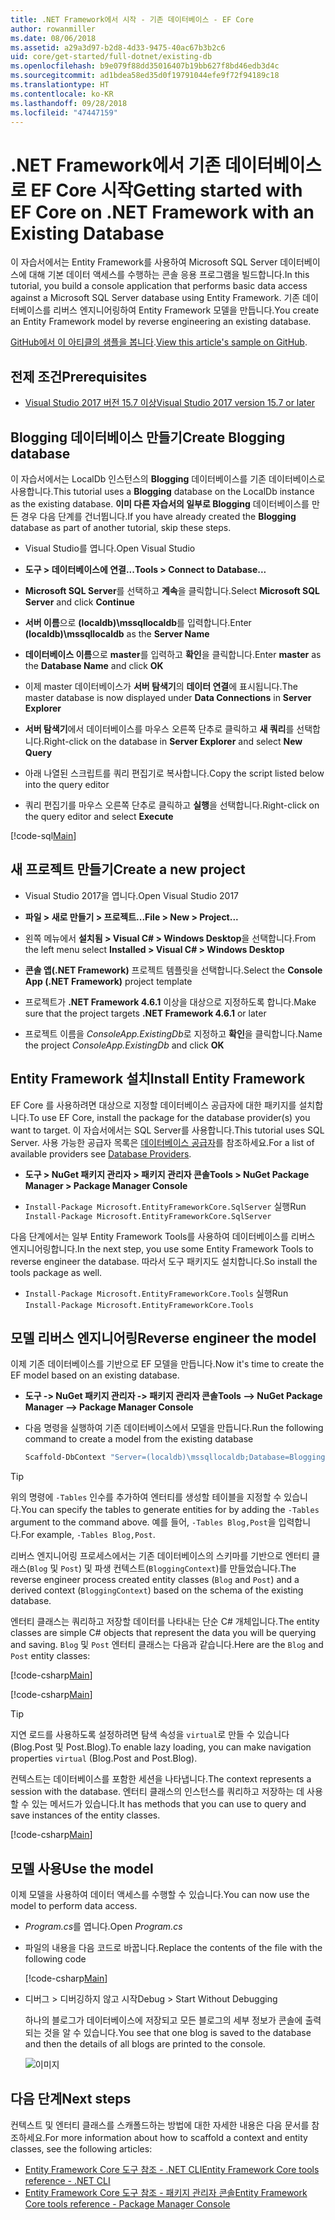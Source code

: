 ```yaml
---
title: .NET Framework에서 시작 - 기존 데이터베이스 - EF Core
author: rowanmiller
ms.date: 08/06/2018
ms.assetid: a29a3d97-b2d8-4d33-9475-40ac67b3b2c6
uid: core/get-started/full-dotnet/existing-db
ms.openlocfilehash: b9e079f88dd35016407b19bb627f8bd46edb3d4c
ms.sourcegitcommit: ad1bdea58ed35d0f19791044efe9f72f94189c18
ms.translationtype: HT
ms.contentlocale: ko-KR
ms.lasthandoff: 09/28/2018
ms.locfileid: "47447159"
---
```

# <a name="getting-started-with-ef-core-on-net-framework-with-an-existing-database"></a><span data-ttu-id="4f971-102">.NET Framework에서 기존 데이터베이스로 EF Core 시작</span><span class="sxs-lookup"><span data-stu-id="4f971-102">Getting started with EF Core on .NET Framework with an Existing Database</span></span>

<span data-ttu-id="4f971-103">이 자습서에서는 Entity Framework를 사용하여 Microsoft SQL Server 데이터베이스에 대해 기본 데이터 액세스를 수행하는 콘솔 응용 프로그램을 빌드합니다.</span><span class="sxs-lookup"><span data-stu-id="4f971-103">In this tutorial, you build a console application that performs basic data access against a Microsoft SQL Server database using Entity Framework.</span></span> <span data-ttu-id="4f971-104">기존 데이터베이스를 리버스 엔지니어링하여 Entity Framework 모델을 만듭니다.</span><span class="sxs-lookup"><span data-stu-id="4f971-104">You create an Entity Framework model by reverse engineering an existing database.</span></span>

<span data-ttu-id="4f971-105">[GitHub에서 이 아티클의 샘플을 봅니다](https://github.com/aspnet/EntityFramework.Docs/tree/master/samples/core/GetStarted/FullNet/ConsoleApp.ExistingDb).</span><span class="sxs-lookup"><span data-stu-id="4f971-105">[View this article's sample on GitHub](https://github.com/aspnet/EntityFramework.Docs/tree/master/samples/core/GetStarted/FullNet/ConsoleApp.ExistingDb).</span></span>

## <a name="prerequisites"></a><span data-ttu-id="4f971-106">전제 조건</span><span class="sxs-lookup"><span data-stu-id="4f971-106">Prerequisites</span></span>

* [<span data-ttu-id="4f971-107">Visual Studio 2017 버전 15.7 이상</span><span class="sxs-lookup"><span data-stu-id="4f971-107">Visual Studio 2017 version 15.7 or later</span></span>](https://www.visualstudio.com/downloads/)

## <a name="create-blogging-database"></a><span data-ttu-id="4f971-108">Blogging 데이터베이스 만들기</span><span class="sxs-lookup"><span data-stu-id="4f971-108">Create Blogging database</span></span>

<span data-ttu-id="4f971-109">이 자습서에서는 LocalDb 인스턴스의 **Blogging** 데이터베이스를 기존 데이터베이스로 사용합니다.</span><span class="sxs-lookup"><span data-stu-id="4f971-109">This tutorial uses a **Blogging** database on the LocalDb instance as the existing database.</span></span> <span data-ttu-id="4f971-110">**이미 다른 자습서의 일부로 Blogging** 데이터베이스를 만든 경우 다음 단계를 건너뜁니다.</span><span class="sxs-lookup"><span data-stu-id="4f971-110">If you have already created the **Blogging** database as part of another tutorial, skip these steps.</span></span>

* <span data-ttu-id="4f971-111">Visual Studio를 엽니다.</span><span class="sxs-lookup"><span data-stu-id="4f971-111">Open Visual Studio</span></span>

* <span data-ttu-id="4f971-112">**도구 > 데이터베이스에 연결...**</span><span class="sxs-lookup"><span data-stu-id="4f971-112">**Tools > Connect to Database...**</span></span>

* <span data-ttu-id="4f971-113">**Microsoft SQL Server**를 선택하고 **계속**을 클릭합니다.</span><span class="sxs-lookup"><span data-stu-id="4f971-113">Select **Microsoft SQL Server** and click **Continue**</span></span>

* <span data-ttu-id="4f971-114">**서버 이름**으로 **(localdb)\mssqllocaldb**를 입력합니다.</span><span class="sxs-lookup"><span data-stu-id="4f971-114">Enter **(localdb)\mssqllocaldb** as the **Server Name**</span></span>

* <span data-ttu-id="4f971-115">**데이터베이스 이름**으로 **master**를 입력하고 **확인**을 클릭합니다.</span><span class="sxs-lookup"><span data-stu-id="4f971-115">Enter **master** as the **Database Name** and click **OK**</span></span>

* <span data-ttu-id="4f971-116">이제 master 데이터베이스가 **서버 탐색기**의 **데이터 연결**에 표시됩니다.</span><span class="sxs-lookup"><span data-stu-id="4f971-116">The master database is now displayed under **Data Connections** in **Server Explorer**</span></span>

* <span data-ttu-id="4f971-117">**서버 탐색기**에서 데이터베이스를 마우스 오른쪽 단추로 클릭하고 **새 쿼리**를 선택합니다.</span><span class="sxs-lookup"><span data-stu-id="4f971-117">Right-click on the database in **Server Explorer** and select **New Query**</span></span>

* <span data-ttu-id="4f971-118">아래 나열된 스크립트를 쿼리 편집기로 복사합니다.</span><span class="sxs-lookup"><span data-stu-id="4f971-118">Copy the script listed below into the query editor</span></span>

* <span data-ttu-id="4f971-119">쿼리 편집기를 마우스 오른쪽 단추로 클릭하고 **실행**을 선택합니다.</span><span class="sxs-lookup"><span data-stu-id="4f971-119">Right-click on the query editor and select **Execute**</span></span>

[!code-sql[Main](../_shared/create-blogging-database-script.sql)]

## <a name="create-a-new-project"></a><span data-ttu-id="4f971-120">새 프로젝트 만들기</span><span class="sxs-lookup"><span data-stu-id="4f971-120">Create a new project</span></span>

* <span data-ttu-id="4f971-121">Visual Studio 2017을 엽니다.</span><span class="sxs-lookup"><span data-stu-id="4f971-121">Open Visual Studio 2017</span></span>

* <span data-ttu-id="4f971-122">**파일 > 새로 만들기 > 프로젝트...**</span><span class="sxs-lookup"><span data-stu-id="4f971-122">**File > New > Project...**</span></span>

* <span data-ttu-id="4f971-123">왼쪽 메뉴에서 **설치됨 > Visual C# > Windows Desktop**을 선택합니다.</span><span class="sxs-lookup"><span data-stu-id="4f971-123">From the left menu select **Installed > Visual C# > Windows Desktop**</span></span>

* <span data-ttu-id="4f971-124">**콘솔 앱(.NET Framework)** 프로젝트 템플릿을 선택합니다.</span><span class="sxs-lookup"><span data-stu-id="4f971-124">Select the **Console App (.NET Framework)** project template</span></span>

* <span data-ttu-id="4f971-125">프로젝트가 **.NET Framework 4.6.1** 이상을 대상으로 지정하도록 합니다.</span><span class="sxs-lookup"><span data-stu-id="4f971-125">Make sure that the project targets **.NET Framework 4.6.1** or later</span></span>

* <span data-ttu-id="4f971-126">프로젝트 이름을 *ConsoleApp.ExistingDb*로 지정하고 **확인**을 클릭합니다.</span><span class="sxs-lookup"><span data-stu-id="4f971-126">Name the project *ConsoleApp.ExistingDb* and click **OK**</span></span>

## <a name="install-entity-framework"></a><span data-ttu-id="4f971-127">Entity Framework 설치</span><span class="sxs-lookup"><span data-stu-id="4f971-127">Install Entity Framework</span></span>

<span data-ttu-id="4f971-128">EF Core 를 사용하려면 대상으로 지정할 데이터베이스 공급자에 대한 패키지를 설치합니다.</span><span class="sxs-lookup"><span data-stu-id="4f971-128">To use EF Core, install the package for the database provider(s) you want to target.</span></span> <span data-ttu-id="4f971-129">이 자습서에서는 SQL Server를 사용합니다.</span><span class="sxs-lookup"><span data-stu-id="4f971-129">This tutorial uses SQL Server.</span></span> <span data-ttu-id="4f971-130">사용 가능한 공급자 목록은 [데이터베이스 공급자](../../providers/index.md)를 참조하세요.</span><span class="sxs-lookup"><span data-stu-id="4f971-130">For a list of available providers see [Database Providers](../../providers/index.md).</span></span>

* <span data-ttu-id="4f971-131">**도구 > NuGet 패키지 관리자 > 패키지 관리자 콘솔**</span><span class="sxs-lookup"><span data-stu-id="4f971-131">**Tools > NuGet Package Manager > Package Manager Console**</span></span>

* <span data-ttu-id="4f971-132">`Install-Package Microsoft.EntityFrameworkCore.SqlServer` 실행</span><span class="sxs-lookup"><span data-stu-id="4f971-132">Run `Install-Package Microsoft.EntityFrameworkCore.SqlServer`</span></span>

<span data-ttu-id="4f971-133">다음 단계에서는 일부 Entity Framework Tools를 사용하여 데이터베이스를 리버스 엔지니어링합니다.</span><span class="sxs-lookup"><span data-stu-id="4f971-133">In the next step, you use some Entity Framework Tools to reverse engineer the database.</span></span> <span data-ttu-id="4f971-134">따라서 도구 패키지도 설치합니다.</span><span class="sxs-lookup"><span data-stu-id="4f971-134">So install the tools package as well.</span></span>

* <span data-ttu-id="4f971-135">`Install-Package Microsoft.EntityFrameworkCore.Tools` 실행</span><span class="sxs-lookup"><span data-stu-id="4f971-135">Run `Install-Package Microsoft.EntityFrameworkCore.Tools`</span></span>

## <a name="reverse-engineer-the-model"></a><span data-ttu-id="4f971-136">모델 리버스 엔지니어링</span><span class="sxs-lookup"><span data-stu-id="4f971-136">Reverse engineer the model</span></span>

<span data-ttu-id="4f971-137">이제 기존 데이터베이스를 기반으로 EF 모델을 만듭니다.</span><span class="sxs-lookup"><span data-stu-id="4f971-137">Now it's time to create the EF model based on an existing database.</span></span>

* <span data-ttu-id="4f971-138">**도구 -> NuGet 패키지 관리자 -> 패키지 관리자 콘솔**</span><span class="sxs-lookup"><span data-stu-id="4f971-138">**Tools –> NuGet Package Manager –> Package Manager Console**</span></span>

* <span data-ttu-id="4f971-139">다음 명령을 실행하여 기존 데이터베이스에서 모델을 만듭니다.</span><span class="sxs-lookup"><span data-stu-id="4f971-139">Run the following command to create a model from the existing database</span></span>

  ``` powershell
  Scaffold-DbContext "Server=(localdb)\mssqllocaldb;Database=Blogging;Trusted_Connection=True;" Microsoft.EntityFrameworkCore.SqlServer
  ```

> [!TIP]  
> <span data-ttu-id="4f971-140">위의 명령에 `-Tables` 인수를 추가하여 엔터티를 생성할 테이블을 지정할 수 있습니다.</span><span class="sxs-lookup"><span data-stu-id="4f971-140">You can specify the tables to generate entities for by adding the `-Tables` argument to the command above.</span></span> <span data-ttu-id="4f971-141">예를 들어, `-Tables Blog,Post`을 입력합니다.</span><span class="sxs-lookup"><span data-stu-id="4f971-141">For example, `-Tables Blog,Post`.</span></span>

<span data-ttu-id="4f971-142">리버스 엔지니어링 프로세스에서는 기존 데이터베이스의 스키마를 기반으로 엔터티 클래스(`Blog` 및 `Post`) 및 파생 컨텍스트(`BloggingContext`)를 만들었습니다.</span><span class="sxs-lookup"><span data-stu-id="4f971-142">The reverse engineer process created entity classes (`Blog` and `Post`) and a derived context (`BloggingContext`) based on the schema of the existing database.</span></span>

<span data-ttu-id="4f971-143">엔터티 클래스는 쿼리하고 저장할 데이터를 나타내는 단순 C# 개체입니다.</span><span class="sxs-lookup"><span data-stu-id="4f971-143">The entity classes are simple C# objects that represent the data you will be querying and saving.</span></span> <span data-ttu-id="4f971-144">`Blog` 및 `Post` 엔터티 클래스는 다음과 같습니다.</span><span class="sxs-lookup"><span data-stu-id="4f971-144">Here are the `Blog` and `Post` entity classes:</span></span>

 [!code-csharp[Main](../../../../samples/core/GetStarted/FullNet/ConsoleApp.ExistingDb/Blog.cs)]

[!code-csharp[Main](../../../../samples/core/GetStarted/FullNet/ConsoleApp.ExistingDb/Post.cs)]

> [!TIP]  
> <span data-ttu-id="4f971-145">지연 로드를 사용하도록 설정하려면 탐색 속성을 `virtual`로 만들 수 있습니다(Blog.Post 및 Post.Blog).</span><span class="sxs-lookup"><span data-stu-id="4f971-145">To enable lazy loading, you can make navigation properties `virtual` (Blog.Post and Post.Blog).</span></span>

<span data-ttu-id="4f971-146">컨텍스트는 데이터베이스를 포함한 세션을 나타냅니다.</span><span class="sxs-lookup"><span data-stu-id="4f971-146">The context represents a session with the database.</span></span> <span data-ttu-id="4f971-147">엔터티 클래스의 인스턴스를 쿼리하고 저장하는 데 사용할 수 있는 메서드가 있습니다.</span><span class="sxs-lookup"><span data-stu-id="4f971-147">It has methods that you can use to query and save instances of the entity classes.</span></span>

[!code-csharp[Main](../../../../samples/core/GetStarted/FullNet/ConsoleApp.ExistingDb/BloggingContext.cs)]

## <a name="use-the-model"></a><span data-ttu-id="4f971-148">모델 사용</span><span class="sxs-lookup"><span data-stu-id="4f971-148">Use the model</span></span>

<span data-ttu-id="4f971-149">이제 모델을 사용하여 데이터 액세스를 수행할 수 있습니다.</span><span class="sxs-lookup"><span data-stu-id="4f971-149">You can now use the model to perform data access.</span></span>

* <span data-ttu-id="4f971-150">*Program.cs*를 엽니다.</span><span class="sxs-lookup"><span data-stu-id="4f971-150">Open *Program.cs*</span></span>

* <span data-ttu-id="4f971-151">파일의 내용을 다음 코드로 바꿉니다.</span><span class="sxs-lookup"><span data-stu-id="4f971-151">Replace the contents of the file with the following code</span></span>

  [!code-csharp[Main](../../../../samples/core/GetStarted/FullNet/ConsoleApp.ExistingDb/Program.cs)] 

* <span data-ttu-id="4f971-152">디버그 > 디버깅하지 않고 시작</span><span class="sxs-lookup"><span data-stu-id="4f971-152">Debug > Start Without Debugging</span></span>

  <span data-ttu-id="4f971-153">하나의 블로그가 데이터베이스에 저장되고 모든 블로그의 세부 정보가 콘솔에 출력되는 것을 알 수 있습니다.</span><span class="sxs-lookup"><span data-stu-id="4f971-153">You see that one blog is saved to the database and then the details of all blogs are printed to the console.</span></span>

  ![이미지](_static/output-existing-db.png)

## <a name="next-steps"></a><span data-ttu-id="4f971-155">다음 단계</span><span class="sxs-lookup"><span data-stu-id="4f971-155">Next steps</span></span>

<span data-ttu-id="4f971-156">컨텍스트 및 엔터티 클래스를 스캐폴드하는 방법에 대한 자세한 내용은 다음 문서를 참조하세요.</span><span class="sxs-lookup"><span data-stu-id="4f971-156">For more information about how to scaffold a context and entity classes, see the following articles:</span></span>
* [<span data-ttu-id="4f971-157">Entity Framework Core 도구 참조 - .NET CLI</span><span class="sxs-lookup"><span data-stu-id="4f971-157">Entity Framework Core tools reference - .NET CLI</span></span>](xref:core/miscellaneous/cli/dotnet#dotnet-ef-dbcontext-scaffold)
* [<span data-ttu-id="4f971-158">Entity Framework Core 도구 참조 - 패키지 관리자 콘솔</span><span class="sxs-lookup"><span data-stu-id="4f971-158">Entity Framework Core tools reference - Package Manager Console</span></span>](xref:core/miscellaneous/cli/powershell#scaffold-dbcontext)